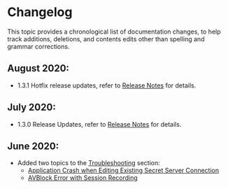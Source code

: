 [title]: # (Changelog)
[tags]: # (doc changes)
[priority]: # (900)
# Changelog

This topic provides a chronological list of documentation changes, to help track additions, deletions, and contents edits other than spelling and grammar corrections.

## August 2020:

* 1.3.1 Hotfix release updates, refer to [Release Notes](rn-1.3.1.md) for details.

## July 2020:

* 1.3.0 Release Updates, refer to [Release Notes](rn-1.3.0.md) for details.

## June 2020:

* Added two topics to the [Troubleshooting](../../ts/index.md) section:
  * [Application Crash when Editing Existing Secret Server Connection](../../ts/crash-on-ss-connect-change.md)
  * [AVBlock Error with Session Recording](../../ts/avblock-error.md)
